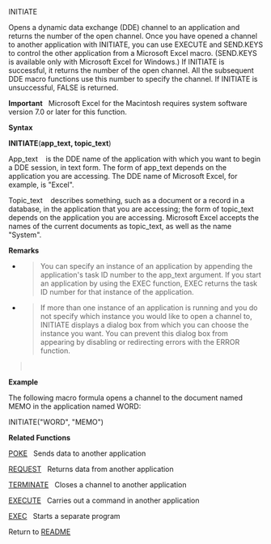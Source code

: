 INITIATE

Opens a dynamic data exchange (DDE) channel to an application and
returns the number of the open channel. Once you have opened a channel
to another application with INITIATE, you can use EXECUTE and SEND.KEYS
to control the other application from a Microsoft Excel macro.
(SEND.KEYS is available only with Microsoft Excel for Windows.) If
INITIATE is successful, it returns the number of the open channel. All
the subsequent DDE macro functions use this number to specify the
channel. If INITIATE is unsuccessful, FALSE is returned.

**Important**&nbsp;&nbsp;&nbsp;Microsoft Excel for the Macintosh
requires system software version 7.0 or later for this function.

**Syntax**

**INITIATE**(**app\_text, topic\_text**)

App\_text&nbsp;&nbsp;&nbsp;&nbsp;is the DDE name of the application with
which you want to begin a DDE session, in text form. The form of
app\_text depends on the application you are accessing. The DDE name of
Microsoft Excel, for example, is "Excel".

Topic\_text&nbsp;&nbsp;&nbsp;&nbsp;describes something, such as a
document or a record in a database, in the application that you are
accessing; the form of topic\_text depends on the application you are
accessing. Microsoft Excel accepts the names of the current documents as
topic\_text, as well as the name "System".

**Remarks**

  - > You can specify an instance of an application by appending the
    > application's task ID number to the app\_text argument. If you
    > start an application by using the EXEC function, EXEC returns the
    > task ID number for that instance of the application.

  - > If more than one instance of an application is running and you do
    > not specify which instance you would like to open a channel to,
    > INITIATE displays a dialog box from which you can choose the
    > instance you want. You can prevent this dialog box from appearing
    > by disabling or redirecting errors with the ERROR function.

> &nbsp;

**Example**

The following macro formula opens a channel to the document named MEMO
in the application named WORD:

INITIATE("WORD", "MEMO")

**Related Functions**

[POKE](POKE.md)&nbsp;&nbsp;&nbsp;Sends data to another application

[REQUEST](REQUEST.md)&nbsp;&nbsp;&nbsp;Returns data from another application

[TERMINATE](TERMINATE.md)&nbsp;&nbsp;&nbsp;Closes a channel to another application

[EXECUTE](EXECUTE.md)&nbsp;&nbsp;&nbsp;Carries out a command in another application

[EXEC](EXEC.md)&nbsp;&nbsp;&nbsp;Starts a separate program



Return to [README](README.md)


